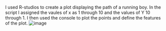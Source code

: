 I used R-studios to create a plot displaying the path of a running boy. In the script I assigned the vaules of x as 1 through 10 and the values of Y 10 through 1. I then used the console to plot the points and define the features of the plot.
![image](https://user-images.githubusercontent.com/69990576/90988747-24ca9280-e563-11ea-9e60-b4f72637a39c.png)

